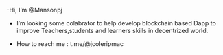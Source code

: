 -Hi, I’m @Mansonpj
-  I’m looking some colabrator to help develop blockchain based Dapp to improve  Teachers,students and learners skills in decentrized world.




-  How to reach me :
t.me/@jcoleripmac
<!---
Mansonpj/Mansonpj is a ✨ special ✨ repository because its `README.md` (this file) appears on your GitHub profile.
You can click the Preview link to take a look at your changes.
--->
